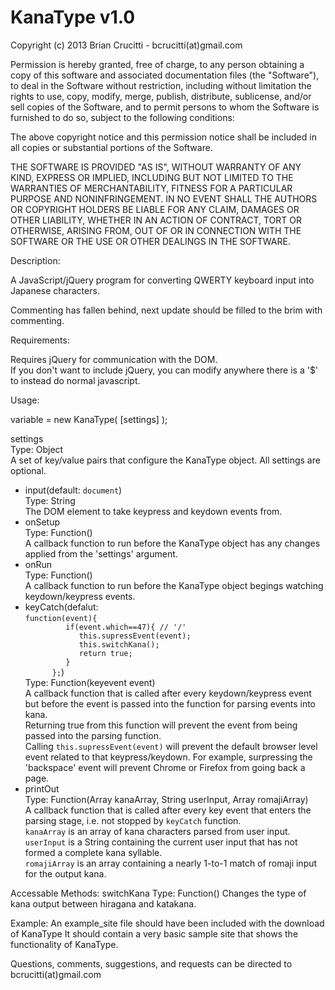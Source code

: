KanaType v1.0
========
Copyright (c) 2013 Brian Crucitti - bcrucitti(at)gmail.com

Permission is hereby granted, free of charge, to any person obtaining a copy of 
this software and associated documentation files (the "Software"), to deal in 
the Software without restriction, including without limitation the rights to use,
copy, modify, merge, publish, distribute, sublicense, and/or sell copies of the 
Software, and to permit persons to whom the Software is furnished to do so, 
subject to the following conditions:

The above copyright notice and this permission notice shall be included in all 
copies or substantial portions of the Software.

THE SOFTWARE IS PROVIDED "AS IS", WITHOUT WARRANTY OF ANY KIND, EXPRESS OR 
IMPLIED, INCLUDING BUT NOT LIMITED TO THE WARRANTIES OF MERCHANTABILITY, 
FITNESS FOR A PARTICULAR PURPOSE AND NONINFRINGEMENT. IN NO EVENT SHALL THE 
AUTHORS OR COPYRIGHT HOLDERS BE LIABLE FOR ANY CLAIM, DAMAGES OR OTHER LIABILITY, 
WHETHER IN AN ACTION OF CONTRACT, TORT OR OTHERWISE, ARISING FROM, OUT OF OR IN 
CONNECTION WITH THE SOFTWARE OR THE USE OR OTHER DEALINGS IN THE SOFTWARE.

Description:

A JavaScript/jQuery program for converting QWERTY keyboard input into Japanese characters.

Commenting has fallen behind, next update should be filled to the brim with commenting.


Requirements:

Requires jQuery for communication with the DOM.  
   If you don't want to include jQuery, you can modify anywhere there is a '$' to instead do normal javascript.

  
  
Usage:

variable = new KanaType( [settings] );

settings
   <br/>Type: Object
   <br/>A set of key/value pairs that configure the KanaType object. All settings are optional.
   <ul>
   <li>input(default: <code>document</code>)
   <br/>Type: String
   <br/>The DOM element to take keypress and keydown events from.</li>
   
   <li>onSetup
   <br/>Type: Function()
   <br/>A callback function to run before the KanaType object has any changes applied from the 'settings' argument.</li>
   
   <li>onRun
   <br/>Type: Function()
   <br/>A callback function to run before the KanaType object begings watching keydown/keypress events.</li>
   
   <li>keyCatch(defalut: 
      <br/><code>function(event){
         if(event.which==47){ // '/'
            this.supressEvent(event);
            this.switchKana();
            return true;
         }
      };</code>)
   <br/>Type: Function(keyevent event)
   <br/>A callback function that is called after every keydown/keypress event but before the event is passed into the function for parsing events into kana.
   <br/>Returning true from this function will prevent the event from being passed into the parsing function.
   <br/>Calling <code>this.supressEvent(event)</code> will prevent the default browser level event related to that keypress/keydown.  For example, surpressing the 'backspace' event will prevent Chrome or Firefox from going back a page.</li>
   
   <li>printOut
   <br/>Type: Function(Array kanaArray, String userInput, Array romajiArray)
   <br/>A callback function that is called after every key event that enters the parsing stage, i.e. not stopped by <code>keyCatch</code> function.
   <br/><code>kanaArray</code> is an array of kana characters parsed from user input.
   <br/><code>userInput</code> is a String containing the current user input that has not formed a complete kana syllable.
   <br/><code>romajiArray</code> is an array containing a nearly 1-to-1 match of romaji input for the output kana.</li>
</ul>



Accessable Methods:
switchKana
Type: Function()
Changes the type of kana output between hiragana and katakana.




Example:
An example_site file should have been included with the download of KanaType
It should contain a very basic sample site that shows the functionality of KanaType.

<code><script type="text/javascript" >
$("document").ready(function(){

$("#inpt").focus();

kt = new KanaType({
   input:'#inpt',
   keyCatch : function(event){
      if(event.which==32){ //spacebar
         return true;
      }
      if(event.which==13){ //enter
         return true;
      }
      if(event.which==47){ // '/'
         this.switchKana();
         return true;
      }
   },
   printOut : function(kanaArray, userInput, romajiArray){
      var t = this;
      output = kanaArray.join("")+userInput;
      $(t.input).val(output);
   }
});

});
</script></code>



Questions, comments, suggestions, and requests can be directed to bcrucitti(at)gmail.com